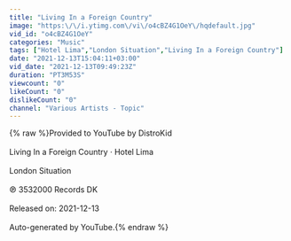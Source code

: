 ```yaml
---
title: "Living In a Foreign Country"
image: "https:\/\/i.ytimg.com\/vi\/o4cBZ4G1OeY\/hqdefault.jpg"
vid_id: "o4cBZ4G1OeY"
categories: "Music"
tags: ["Hotel Lima","London Situation","Living In a Foreign Country"]
date: "2021-12-13T15:04:11+03:00"
vid_date: "2021-12-13T09:49:23Z"
duration: "PT3M53S"
viewcount: "0"
likeCount: "0"
dislikeCount: "0"
channel: "Various Artists - Topic"
---
```

{% raw %}Provided to YouTube by DistroKid<br /><br />Living In a Foreign Country · Hotel Lima<br /><br />London Situation<br /><br />℗ 3532000 Records DK<br /><br />Released on: 2021-12-13<br /><br />Auto-generated by YouTube.{% endraw %}
